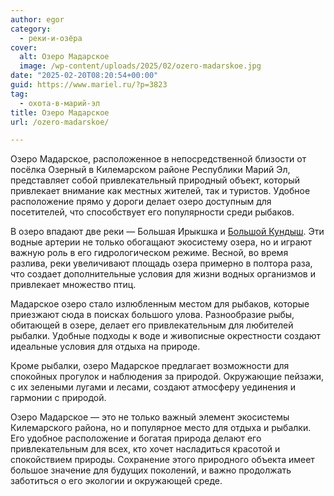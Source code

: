 ```yaml
---
author: egor
category:
  - реки-и-озёра
cover:
  alt: Озеро Мадарское
  image: /wp-content/uploads/2025/02/ozero-madarskoe.jpg
date: "2025-02-20T08:20:54+00:00"
guid: https://www.mariel.ru/?p=3823
tag:
  - охота-в-марий-эл
title: Озеро Мадарское
url: /ozero-madarskoe/

---
```

Озеро Мадарское, расположенное в непосредственной близости от посёлка Озерный в Килемарском районе Республики Марий Эл, представляет собой привлекательный природный объект, который привлекает внимание как местных жителей, так и туристов. Удобное расположение прямо у дороги делает озеро доступным для посетителей, что способствует его популярности среди рыбаков.

В озеро впадают две реки — Большая Ирыкшка и [Большой Кундыш](/reka-bolshoj-kundysh/). Эти водные артерии не только обогащают экосистему озера, но и играют важную роль в его гидрологическом режиме. Весной, во время разлива, реки увеличивают площадь озера примерно в полтора раза, что создает дополнительные условия для жизни водных организмов и привлекает множество птиц.

Мадарское озеро стало излюбленным местом для рыбаков, которые приезжают сюда в поисках большого улова. Разнообразие рыбы, обитающей в озере, делает его привлекательным для любителей рыбалки. Удобные подходы к воде и живописные окрестности создают идеальные условия для отдыха на природе.

Кроме рыбалки, озеро Мадарское предлагает возможности для спокойных прогулок и наблюдения за природой. Окружающие пейзажи, с их зелеными лугами и лесами, создают атмосферу уединения и гармонии с природой.

Озеро Мадарское — это не только важный элемент экосистемы Килемарского района, но и популярное место для отдыха и рыбалки. Его удобное расположение и богатая природа делают его привлекательным для всех, кто хочет насладиться красотой и спокойствием природы. Сохранение этого природного объекта имеет большое значение для будущих поколений, и важно продолжать заботиться о его экологии и окружающей среде.
